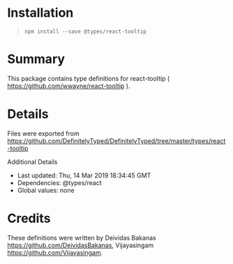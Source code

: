 # Installation
> `npm install --save @types/react-tooltip`

# Summary
This package contains type definitions for react-tooltip ( https://github.com/wwayne/react-tooltip ).

# Details
Files were exported from https://github.com/DefinitelyTyped/DefinitelyTyped/tree/master/types/react-tooltip

Additional Details
 * Last updated: Thu, 14 Mar 2019 18:34:45 GMT
 * Dependencies: @types/react
 * Global values: none

# Credits
These definitions were written by Deividas Bakanas <https://github.com/DeividasBakanas>, Vijayasingam <https://github.com/Vijayasingam>.
